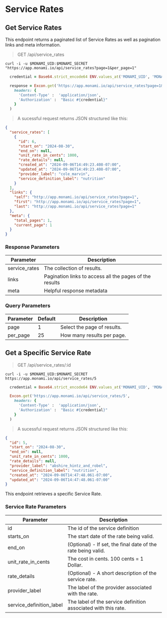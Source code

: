 # Service Rates

## Get Service Rates

This endpoint returns a paginated list of Service Rates as well as pagination links and meta information.

> GET /api/service_rates

```shell
curl -i -u $MONAMI_UID:$MONAMI_SECRET "https://app.monami.io/api/service_rates?page=1&per_page=1"
```

```ruby
  credential = Base64.strict_encode64 ENV.values_at('MONAMI_UID', 'MONAMI_SECRET').join(':')

  response = Excon.get('https://app.monami.io/api/service_rates?page=1&per_page=1',
    headers: {
      'Content-Type' :  'application/json',
      'Authorization' :  "Basic #{credential}"
    }
  )
```

> A sucessful request returns JSON structured like this:

```json
{
  "service_rates": [
    {
      "id": 6,
      "start_on": "2024-08-30",
      "end_on": null,
      "unit_rate_in_cents": 1000,
      "rate_details": null,
      "created_at": "2024-09-06T14:49:23.408-07:00",
      "updated_at": "2024-09-06T14:49:23.408-07:00",
      "provider_label": "cole_marvin",
      "service_definition_label": "nutrition"
    }
  ],
  "links": {
    "self": "http://app.monami.io/api/service_rates?page=1",
    "first": "http://app.monami.io/api/service_rates?page=1",
    "last": "http://app.monami.io/api/service_rates?page=1"
  },
  "meta": {
    "total_pages": 1,
    "current_page": 1
  }
}
```

### Response Parameters

| Parameter     | Description                                             |
| ------------- | ------------------------------------------------------- |
| service_rates | The collection of results.                              |
| links         | Pagination links to access all the pages of the results |
| meta          | Helpful response metadata                               |

### Query Parameters

| Parameter | Default | Description                 |
| --------- | ------- | --------------------------- |
| page      | 1       | Select the page of results. |
| per_page  | 25      | How many results per page.  |

<!-- <aside class="success">
Remember — the info!
</aside> -->

## Get a Specific Service Rate

> GET /api/service_rates/:id

```shell
curl -i -u $MONAMI_UID:$MONAMI_SECRET https://app.monami.io/api/service_rates/5
```

```ruby
  credential = Base64.strict_encode64 ENV.values_at('MONAMI_UID', 'MONAMI_SECRET').join(':')

  Excon.get('https://app.monami.io/api/service_rates/5',
    headers: {
      'Content-Type' :  'application/json',
      'Authorization' :  "Basic #{credential}"
    }
  )
```

> A sucessful request returns JSON structured like this:

```json
{
  "id": 5,
  "start_on": "2024-08-30",
  "end_on": null,
  "unit_rate_in_cents": 1000,
  "rate_details": null,
  "provider_label": "abshire_hintz_and_robel",
  "service_definition_label": "nutrition",
  "created_at": "2024-09-06T14:47:48.061-07:00",
  "updated_at": "2024-09-06T14:47:48.061-07:00"
}
```

This endpoint retrieves a specific Service Rate.

<!-- <aside class="warning">Inside HTML code blocks like this one, you can't use Markdown, so use <code>&lt;code&gt;</code> blocks to denote code.</aside> -->

### Service Rate Parameters

| Parameter                | Description                                                    |
| ------------------------ | -------------------------------------------------------------- |
| id                       | The id of the service definition                               |
| starts_on                | The start date of the rate being valid.                        |
| end_on                   | (Optional) - If set, the final date of the rate being valid.   |
| unit_rate_in_cents       | The cost in cents. 100 cents = 1 Dollar.                       |
| rate_details             | (Optional) - A short description of the service rate.          |
| provider_label           | The label of the provider associated with the rate.            |
| service_definition_label | The label of the service definition associated with this rate. |
